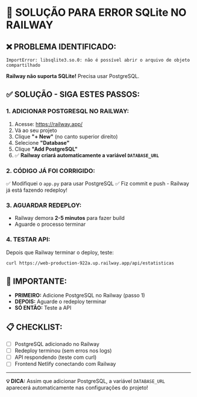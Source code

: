 # 🔧 SOLUÇÃO PARA ERROR SQLite NO RAILWAY

## ❌ **PROBLEMA IDENTIFICADO:**
```
ImportError: libsqlite3.so.0: não é possível abrir o arquivo de objeto compartilhado
```
**Railway não suporta SQLite!** Precisa usar PostgreSQL.

## ✅ **SOLUÇÃO - SIGA ESTES PASSOS:**

### **1. ADICIONAR POSTGRESQL NO RAILWAY:**
1. Acesse: https://railway.app/
2. Vá ao seu projeto
3. Clique **"+ New"** (no canto superior direito)
4. Selecione **"Database"** 
5. Clique **"Add PostgreSQL"**
6. ✅ **Railway criará automaticamente a variável `DATABASE_URL`**

### **2. CÓDIGO JÁ FOI CORRIGIDO:**
✅ Modifiquei o `app.py` para usar PostgreSQL
✅ Fiz commit e push - Railway já está fazendo redeploy!

### **3. AGUARDAR REDEPLOY:**
- Railway demora **2-5 minutos** para fazer build
- Aguarde o processo terminar

### **4. TESTAR API:**
Depois que Railway terminar o deploy, teste:
```bash
curl https://web-production-922a.up.railway.app/api/estatisticas
```

## 🚨 **IMPORTANTE:**
- **PRIMEIRO:** Adicione PostgreSQL no Railway (passo 1)
- **DEPOIS:** Aguarde o redeploy terminar
- **SÓ ENTÃO:** Teste a API

## 📋 **CHECKLIST:**
- [ ] PostgreSQL adicionado no Railway
- [ ] Redeploy terminou (sem erros nos logs)
- [ ] API respondendo (teste com curl)
- [ ] Frontend Netlify conectando com Railway

---
**💡 DICA:** Assim que adicionar PostgreSQL, a variável `DATABASE_URL` aparecerá automaticamente nas configurações do projeto!